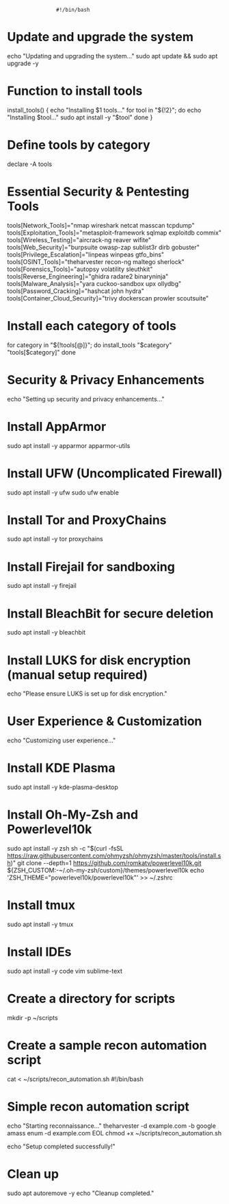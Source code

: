 					#!/bin/bash

# Update and upgrade the system
echo "Updating and upgrading the system..."
sudo apt update && sudo apt upgrade -y

# Function to install tools
install_tools() {
    echo "Installing $1 tools..."
    for tool in "${!2}"; do
        echo "Installing $tool..."
        sudo apt install -y "$tool"
    done
}

# Define tools by category
declare -A tools

# Essential Security & Pentesting Tools
tools[Network_Tools]="nmap wireshark netcat masscan tcpdump"
tools[Exploitation_Tools]="metasploit-framework sqlmap exploitdb commix"
tools[Wireless_Testing]="aircrack-ng reaver wifite"
tools[Web_Security]="burpsuite owasp-zap sublist3r dirb gobuster"
tools[Privilege_Escalation]="linpeas winpeas gtfo_bins"
tools[OSINT_Tools]="theharvester recon-ng maltego sherlock"
tools[Forensics_Tools]="autopsy volatility sleuthkit"
tools[Reverse_Engineering]="ghidra radare2 binaryninja"
tools[Malware_Analysis]="yara cuckoo-sandbox upx ollydbg"
tools[Password_Cracking]="hashcat john hydra"
tools[Container_Cloud_Security]="trivy dockerscan prowler scoutsuite"

# Install each category of tools
for category in "${!tools[@]}"; do
    install_tools "$category" "tools[$category]"
done

# Security & Privacy Enhancements
echo "Setting up security and privacy enhancements..."

# Install AppArmor
sudo apt install -y apparmor apparmor-utils

# Install UFW (Uncomplicated Firewall)
sudo apt install -y ufw
sudo ufw enable

# Install Tor and ProxyChains
sudo apt install -y tor proxychains

# Install Firejail for sandboxing
sudo apt install -y firejail

# Install BleachBit for secure deletion
sudo apt install -y bleachbit

# Install LUKS for disk encryption (manual setup required)
echo "Please ensure LUKS is set up for disk encryption."

# User Experience & Customization
echo "Customizing user experience..."

# Install KDE Plasma
sudo apt install -y kde-plasma-desktop

# Install Oh-My-Zsh and Powerlevel10k
sudo apt install -y zsh
sh -c "$(curl -fsSL https://raw.githubusercontent.com/ohmyzsh/ohmyzsh/master/tools/install.sh)"
git clone --depth=1 https://github.com/romkatv/powerlevel10k.git ${ZSH_CUSTOM:-~/.oh-my-zsh/custom}/themes/powerlevel10k
echo 'ZSH_THEME="powerlevel10k/powerlevel10k"' >> ~/.zshrc

# Install tmux
sudo apt install -y tmux

# Install IDEs
sudo apt install -y code vim sublime-text

# Create a directory for scripts
mkdir -p ~/scripts

# Create a sample recon automation script
cat <<EOL > ~/scripts/recon_automation.sh
#!/bin/bash
# Simple recon automation script
echo "Starting reconnaissance..."
theharvester -d example.com -b google
amass enum -d example.com
EOL
chmod +x ~/scripts/recon_automation.sh

echo "Setup completed successfully!"

# Clean up
sudo apt autoremove -y
echo "Cleanup completed."
